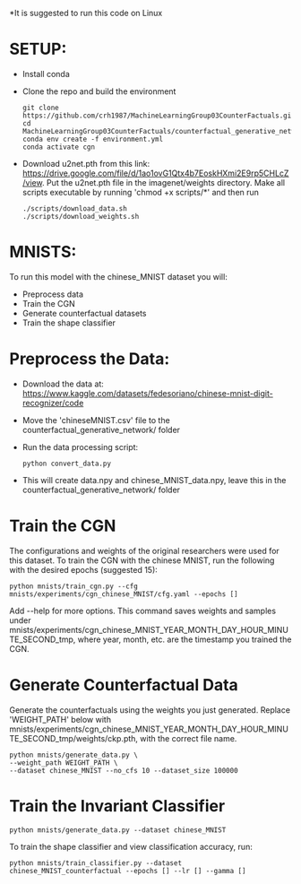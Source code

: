 *It is suggested to run this code on Linux

# SETUP:
  - Install conda
  - Clone the repo and build the environment
  
      ```
      git clone https://github.com/crh1987/MachineLearningGroup03CounterFactuals.git
      cd MachineLearningGroup03CounterFactuals/counterfactual_generative_networks
      conda env create -f environment.yml
      conda activate cgn
      ```
      
  - Download u2net.pth from this link: https://drive.google.com/file/d/1ao1ovG1Qtx4b7EoskHXmi2E9rp5CHLcZ/view. Put the u2net.pth file in the imagenet/weights directory. Make all scripts executable by running 'chmod +x scripts/*' and then run
  
      ```
      ./scripts/download_data.sh
      ./scripts/download_weights.sh
      ```
      
# MNISTS:
To run this model with the chinese_MNIST dataset you will:
  
  - Preprocess data
  - Train the CGN
  - Generate counterfactual datasets
  - Train the shape classifier
    
# Preprocess the Data:
  - Download the data at: https://www.kaggle.com/datasets/fedesoriano/chinese-mnist-digit-recognizer/code
  - Move the 'chineseMNIST.csv' file to the counterfactual_generative_network/ folder
  - Run the data processing script:
    
      ```
      python convert_data.py
      ```
      
  - This will create data.npy and chinese_MNIST_data.npy, leave this in the counterfactual_generative_network/ folder
    
# Train the CGN
The configurations and weights of the original researchers were used for this dataset. To train the CGN with the chinese MNIST, run the following with the desired epochs (suggested 15):
    
    
    python mnists/train_cgn.py --cfg mnists/experiments/cgn_chinese_MNIST/cfg.yaml --epochs []
    
    
Add --help for more options. This command saves weights and samples under mnists/experiments/cgn_chinese_MNIST_YEAR_MONTH_DAY_HOUR_MINUTE_SECOND_tmp, where year, month, etc. are the timestamp you trained the CGN. 
    
# Generate Counterfactual Data
Generate the counterfactuals using the weights you just generated. Replace 'WEIGHT_PATH' below with mnists/experiments/cgn_chinese_MNIST_YEAR_MONTH_DAY_HOUR_MINUTE_SECOND_tmp/weights/ckp.pth, with the correct file name.
    
    
    python mnists/generate_data.py \
    --weight_path WEIGHT_PATH \
    --dataset chinese_MNIST --no_cfs 10 --dataset_size 100000
    
    
# Train the Invariant Classifier

    
    python mnists/generate_data.py --dataset chinese_MNIST
    
    
To train the shape classifier and view classification accuracy, run:
    
    
    python mnists/train_classifier.py --dataset chinese_MNIST_counterfactual --epochs [] --lr [] --gamma []
    
